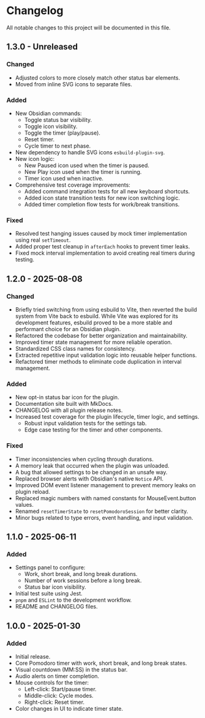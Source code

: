 # Changelog

All notable changes to this project will be documented in this file.

## 1.3.0 - Unreleased

### Changed

- Adjusted colors to more closely match other status bar elements.
- Moved from inline SVG icons to separate files.

### Added

- New Obsidian commands:
  - Toggle status bar visibility.
  - Toggle icon visibility.
  - Toggle the timer (play/pause).
  - Reset timer.
  - Cycle timer to next phase.
- New dependency to handle SVG icons `esbuild-plugin-svg`.
- New icon logic:
  - New Paused icon used when the timer is paused.
  - New Play icon used when the timer is running.
  - Timer icon used when inactive.
- Comprehensive test coverage improvements:
  - Added command integration tests for all new keyboard shortcuts.
  - Added icon state transition tests for new icon switching logic.
  - Added timer completion flow tests for work/break transitions.

### Fixed

- Resolved test hanging issues caused by mock timer implementation using real `setTimeout`.
- Added proper test cleanup in `afterEach` hooks to prevent timer leaks.
- Fixed mock interval implementation to avoid creating real timers during testing.

## 1.2.0 - 2025-08-08

### Changed

- Briefly tried switching from using esbuild to Vite, then reverted the build system from Vite back to esbuild. While Vite was explored for its development features, esbuild proved to be a more stable and performant choice for an Obsidian plugin.
- Refactored the codebase for better organization and maintainability.
- Improved timer state management for more reliable operation.
- Standardized CSS class names for consistency.
- Extracted repetitive input validation logic into reusable helper functions.
- Refactored timer methods to eliminate code duplication in interval management.

### Added

- New opt-in status bar icon for the plugin.
- Documentation site built with MkDocs.
- CHANGELOG with all plugin release notes.
- Increased test coverage for the plugin lifecycle, timer logic, and settings.
  - Robust input validation tests for the settings tab.
  - Edge case testing for the timer and other components.

### Fixed

- Timer inconsistencies when cycling through durations.
- A memory leak that occurred when the plugin was unloaded.
- A bug that allowed settings to be changed in an unsafe way.
- Replaced browser alerts with Obsidian's native `Notice` API.
- Improved DOM event listener management to prevent memory leaks on plugin reload.
- Replaced magic numbers with named constants for MouseEvent.button values.
- Renamed `resetTimerState` to `resetPomodoroSession` for better clarity.
- Minor bugs related to type errors, event handling, and input validation.

## 1.1.0 - 2025-06-11

### Added

- Settings panel to configure:
  - Work, short break, and long break durations.
  - Number of work sessions before a long break.
  - Status bar icon visibility.
- Initial test suite using Jest.
- `pnpm` and `ESLint` to the development workflow.
- README and CHANGELOG files.

## 1.0.0 - 2025-01-30

### Added

- Initial release.
- Core Pomodoro timer with work, short break, and long break states.
- Visual countdown (MM:SS) in the status bar.
- Audio alerts on timer completion.
- Mouse controls for the timer:
  - Left-click: Start/pause timer.
  - Middle-click: Cycle modes.
  - Right-click: Reset timer.
- Color changes in UI to indicate timer state.
